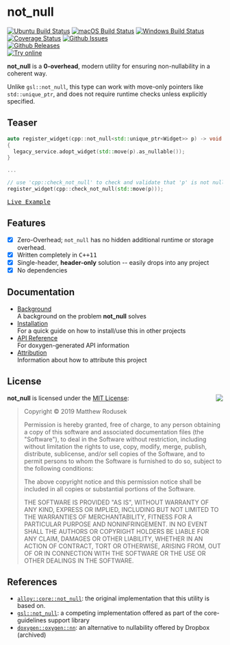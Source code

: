 # not_null

[![Ubuntu Build Status](https://github.com/bitwizeshift/not_null/workflows/Ubuntu/badge.svg?branch=master)](https://github.com/bitwizeshift/not_null/actions?query=workflow%3AUbuntu)
[![macOS Build Status](https://github.com/bitwizeshift/not_null/workflows/macOS/badge.svg?branch=master)](https://github.com/bitwizeshift/not_null/actions?query=workflow%3AmacOS)
[![Windows Build Status](https://github.com/bitwizeshift/not_null/workflows/Windows/badge.svg?branch=master)](https://github.com/bitwizeshift/not_null/actions?query=workflow%3AWindows)
[![Coverage Status](https://coveralls.io/repos/github/bitwizeshift/not_null/badge.svg?branch=master)](https://coveralls.io/github/bitwizeshift/not_null?branch=master)
[![Github Issues](https://img.shields.io/github/issues/bitwizeshift/not_null.svg)](http://github.com/bitwizeshift/not_null/issues)
<br>
[![Github Releases](https://img.shields.io/github/v/release/bitwizeshift/not_null.svg?include_prereleases)](https://github.com/bitwizeshift/not_null/releases)
<br>
[![Try online](https://img.shields.io/badge/try-online-blue.svg)](#)

**not_null** is a **0-overhead**, modern utility for ensuring non-nullability
in a coherent way.

Unlike `gsl::not_null`, this type can work with move-only pointers like
`std::unique_ptr`, and does not require runtime checks unless explicitly
specified.

## Teaser

```cpp
auto register_widget(cpp::not_null<std::unique_ptr<Widget>> p) -> void
{
  legacy_service.adopt_widget(std::move(p).as_nullable());
}

...

// use 'cpp::check_not_null' to check and validate that 'p' is not null
register_widget(cpp::check_not_null(std::move(p)));
```

<kbd>[Live Example](#todo)</kbd>

## Features

* [x] Zero-Overhead; `not_null` has no hidden additional runtime
      or storage overhead.
* [x] Written completely in <kbd>C++11</kbd>
* [x] Single-header, **header-only** solution -- easily drops into any project
* [x] No dependencies

## Documentation

* [Background](#background) \
  A background on the problem **not_null** solves
* [Installation](doc/installing.md) \
  For a quick guide on how to install/use this in other projects
* [API Reference](https://bitwizeshift.github.io/not_null/api/latest/) \
  For doxygen-generated API information
* [Attribution](doc/legal.md) \
  Information about how to attribute this project

## License

<img align="right" src="http://opensource.org/trademarks/opensource/OSI-Approved-License-100x137.png">

**not_null** is licensed under the
[MIT License](http://opensource.org/licenses/MIT):

> Copyright &copy; 2019 Matthew Rodusek
>
> Permission is hereby granted, free of charge, to any person obtaining a copy
> of this software and associated documentation files (the "Software"), to deal
> in the Software without restriction, including without limitation the rights
> to use, copy, modify, merge, publish, distribute, sublicense, and/or sell
> copies of the Software, and to permit persons to whom the Software is
> furnished to do so, subject to the following conditions:
>
> The above copyright notice and this permission notice shall be included in all
> copies or substantial portions of the Software.
>
> THE SOFTWARE IS PROVIDED "AS IS", WITHOUT WARRANTY OF ANY KIND, EXPRESS OR
> IMPLIED, INCLUDING BUT NOT LIMITED TO THE WARRANTIES OF MERCHANTABILITY,
> FITNESS FOR A PARTICULAR PURPOSE AND NONINFRINGEMENT. IN NO EVENT SHALL THE
> AUTHORS OR COPYRIGHT HOLDERS BE LIABLE FOR ANY CLAIM, DAMAGES OR OTHER
> LIABILITY, WHETHER IN AN ACTION OF CONTRACT, TORT OR OTHERWISE, ARISING FROM,
> OUT OF OR IN CONNECTION WITH THE SOFTWARE OR THE USE OR OTHER DEALINGS IN THE
> SOFTWARE.

## References

* [`alloy::core::not_null`](https://github.com/bitwizeshift/Alloy/blob/78abb03feff35ead86888f445d48acbe72ada8c5/lib/alloy-core/include/alloy/core/utilities/not_null.hpp):
  the original implementation that this utility is based on.
* [`gsl::not_null`](https://raw.githubusercontent.com/microsoft/GSL/master/include/gsl/pointers):
  a competing implementation offered as part of the core-guidelines support
  library
* [`doxygen::oxygen::nn`](https://raw.githubusercontent.com/dropbox/nn/master/nn.hpp):
  an alternative to nullability offered by Dropbox (archived)
